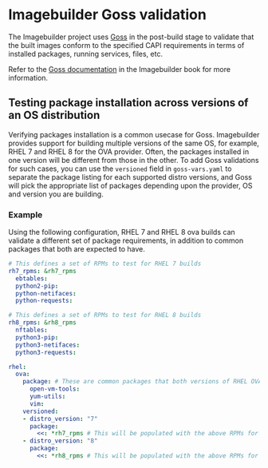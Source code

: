 # Imagebuilder Goss validation

The Imagebuilder project uses [Goss](https://github.com/aelsabbahy/goss) in the post-build stage
to validate that the built images conform to the specified CAPI requirements in terms of installed packages,
running services, files, etc.

Refer to the [Goss documentation](https://image-builder.sigs.k8s.io/capi/goss/goss.html) in the Imagebuilder book for more information.

## Testing package installation across versions of an OS distribution

Verifying packages installation is a common usecase for Goss. Imagebuilder provides support for building multiple versions of the same OS, for example, RHEL 7 and RHEL 8 for the OVA provider. Often, the packages installed in one version will be different from those in the other. To add Goss validations for such cases, you can use the `versioned` field in `goss-vars.yaml` to separate the package listing for each supported distro versions, and Goss will pick the appropriate list of packages depending upon the provider, OS and version you are building.

### Example

Using the following configuration, RHEL 7 and RHEL 8 ova builds can validate a different set of package requirements, in
addition to common packages that both are expected to have.

```yaml
# This defines a set of RPMs to test for RHEL 7 builds
rh7_rpms: &rh7_rpms
  ebtables:
  python2-pip:
  python-netifaces:
  python-requests:

# This defines a set of RPMs to test for RHEL 8 builds
rh8_rpms: &rh8_rpms
  nftables:
  python3-pip:
  python3-netifaces:
  python3-requests:

rhel:
  ova:
    package: # These are common packages that both versions of RHEL OVA must have installed
      open-vm-tools:
      yum-utils:
      vim:
    versioned:
    - distro_version: "7"
      package:
        <<: *rh7_rpms # This will be populated with the above RPMs for RHEL 7
    - distro_version: "8"
      package:
        <<: *rh8_rpms # This will be populated with the above RPMs for RHEL 8
```
